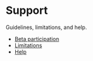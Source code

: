 # Support

Guidelines, limitations, and help.

- [Beta participation](beta_participation.md)
- [Limitations](limits.md)
- [Help](help.md)

